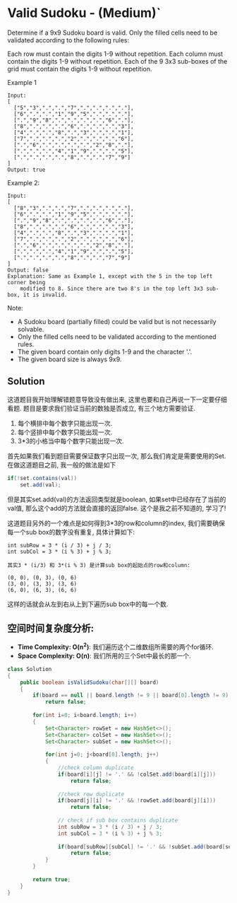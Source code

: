 # Valid Sudoku - (Medium)`

Determine if a 9x9 Sudoku board is valid. Only the filled cells need to be validated according to the following rules:

Each row must contain the digits 1-9 without repetition.
Each column must contain the digits 1-9 without repetition.
Each of the 9 3x3 sub-boxes of the grid must contain the digits 1-9 without repetition.

Example 1

```
Input:
[
  ["5","3",".",".","7",".",".",".","."],
  ["6",".",".","1","9","5",".",".","."],
  [".","9","8",".",".",".",".","6","."],
  ["8",".",".",".","6",".",".",".","3"],
  ["4",".",".","8",".","3",".",".","1"],
  ["7",".",".",".","2",".",".",".","6"],
  [".","6",".",".",".",".","2","8","."],
  [".",".",".","4","1","9",".",".","5"],
  [".",".",".",".","8",".",".","7","9"]
]
Output: true
```

Example 2:

```
Input:
[
  ["8","3",".",".","7",".",".",".","."],
  ["6",".",".","1","9","5",".",".","."],
  [".","9","8",".",".",".",".","6","."],
  ["8",".",".",".","6",".",".",".","3"],
  ["4",".",".","8",".","3",".",".","1"],
  ["7",".",".",".","2",".",".",".","6"],
  [".","6",".",".",".",".","2","8","."],
  [".",".",".","4","1","9",".",".","5"],
  [".",".",".",".","8",".",".","7","9"]
]
Output: false
Explanation: Same as Example 1, except with the 5 in the top left corner being 
    modified to 8. Since there are two 8's in the top left 3x3 sub-box, it is invalid.
```

Note:

* A Sudoku board (partially filled) could be valid but is not necessarily solvable.
* Only the filled cells need to be validated according to the mentioned rules.
* The given board contain only digits 1-9 and the character '.'.
* The given board size is always 9x9.

## Solution

这道题目我开始理解错题意导致没有做出来, 这里也要和自己再说一下一定要仔细看题. 题目是要求我们验证当前的数独是否成立, 有三个地方需要验证.

1. 每个横排中每个数字只能出现一次.
2. 每个竖排中每个数字只能出现一次.
3. 3*3的小格当中每个数字只能出现一次.

首先如果我们看到题目需要保证数字只出现一次, 那么我们肯定是需要使用的Set. 在做这道题目之前, 我一般的做法是如下
```java
if(!set.contains(val))
    set.add(val);
```
但是其实set.add(val)的方法返回类型就是boolean, 如果set中已经存在了当前的val值, 那么这个add的方法就会直接的返回false. 这个是我之前不知道的, 学习了!

这道题目另外的一个难点是如何得到3*3的row和column的index, 我们需要确保每一个sub box的数字没有重复, 具体计算如下:
```
int subRow = 3 * (i / 3) + j / 3;
int subCol = 3 * (i % 3) + j % 3;

其实3 * (i/3) 和 3*(i % 3) 是计算sub box的起始点的row和column:

(0, 0), (0, 3), (0, 6)
(3, 0), (3, 3), (3, 6)
(6, 0), (6, 3), (6, 6)

```

这样的话就会从左到右从上到下遍历sub box中的每一个数.


## 空间时间复杂度分析:

* **Time Complexity: O(n<sup>2</sup>)**: 我们遍历这个二维数组所需要的两个for循环.
* **Space Complexity: O(n)**: 我们所用的三个Set中最长的那一个.

```java
class Solution 
{
    public boolean isValidSudoku(char[][] board) 
    {
        if(board == null || board.length != 9 || board[0].length != 9)
            return false;
        
        for(int i=0; i<board.length; i++)
        {
            Set<Character> rowSet = new HashSet<>();
            Set<Character> colSet = new HashSet<>();
            Set<Character> subSet = new HashSet<>();
            
            for(int j=0; j<board[0].length; j++)
            {
                //check column duplicate
                if(board[i][j] != '.' && !colSet.add(board[i][j]))
                    return false;
                
                //check row duplicate
                if(board[j][i] != '.' && !rowSet.add(board[j][i]))
                    return false;
                
                // check if sub box contains duplicate
                int subRow = 3 * (i / 3) + j / 3;
                int subCol = 3 * (i % 3) + j % 3;
                
                if(board[subRow][subCol] != '.' && !subSet.add(board[subRow][subCol]))
                    return false;
            }
        }
        
        return true;
    }
}
```




